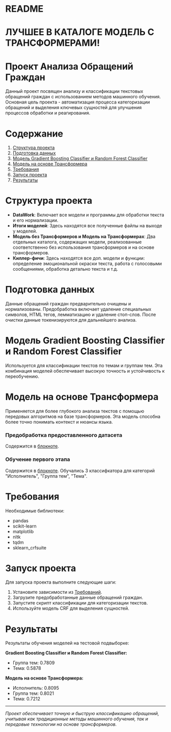 # README
# ЛУЧШЕЕ В КАТАЛОГЕ МОДЕЛЬ С ТРАНСФОРМЕРАМИ!


# Проект Анализа Обращений Граждан

Данный проект посвящен анализу и классификации текстовых обращений граждан с использованием методов машинного обучения. Основная цель проекта - автоматизация процесса категоризации обращений и выделения ключевых сущностей для улучшения процессов обработки и реагирования.

# Содержание
1. [Структура проекта](#структура-проекта)
2. [Подготовка данных](#подготовка-данных)
3. [Модель Gradient Boosting Classifier и Random Forest Classifier](#модель-gradient-boosting-classifier-и-random-forest-classifier)
4. [Модель на основе Трансформера](#модель-на-основе-трансформера)
5. [Требования](#требования)
6. [Запуск проекта](#запуск-проекта)
7. [Результаты](#результаты)

# Структура проекта
- **DataWork**: Включает все модели и программы для обработки текста и его нормализации.
- **Итоги моделей**: Здесь находятся все полученные файлы на выходе у моделей.
- **Модель без Трансформеров и Модель на Трансформерах**: Два отдельных каталога, содержащих модели, реализованные соответственно без использования трансформеров и на основе трансформеров.
- **Киллер-фичи**: Здесь находятся все доп. модели и функции: определение эмоциональной окраски текста, работа с голосовыми сообщениями, обработка детально текста и т.д.

# Подготовка данных
Данные обращений граждан предварительно очищены и нормализованы. Предобработка включает удаление специальных символов, HTML тегов, лемматизацию и удаление стоп-слов. После очистки данные токенизируются для дальнейшего анализа.

# Модель Gradient Boosting Classifier и Random Forest Classifier
Используется для классификации текстов по темам и группам тем. Эта комбинация моделей обеспечивает высокую точность и устойчивость к переобучению.

# Модель на основе Трансформера
Применяется для более глубокого анализа текстов с помощью передовых алгоритмов на базе трансформеров. Эта модель способна более точно понимать контекст и нюансы языка.
### Предобработка предоставленного датасета

Содержится в [блокноте]("notebooks/preprocessing.ipynb").

### Обучение первого этапа

Содержится в [блокноте]("notebooks/cls2.ipynb").
Обучались 3 классифкатора для категорий "Исполнитель", "Группа тем", "Тема".


# Требования
Необходимые библиотеки:
- pandas
- scikit-learn
- matplotlib
- nltk
- tqdm
- sklearn_crfsuite

# Запуск проекта
Для запуска проекта выполните следующие шаги:
1. Установите зависимости из [Требований](#требования).
2. Загрузите предобработанные данные обращений граждан.
3. Запустите скрипт классификации для категоризации текстов.
4. Используйте модель CRF для выделения сущностей.

# Результаты
Результаты обучения моделей на тестовой подвыборке:

**Gradient Boosting Classifier и Random Forest Classifier:**
- Группа тем: 0.7809
- Тема: 0.5878


**Модель на основе Трансформера:**
- Исполнитель: 0.8095
- Группа тем: 0.8021
- Тема: 0.7212


---

*Проект обеспечивает точную и быструю классификацию обращений, учитывая как традиционные методы машинного обучения, так и передовые технологии на основе трансформеров.*
